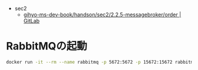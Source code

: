 - sec2
  - [gihyo-ms-dev-book/handson/sec2/2.2.5-messagebroker/order | GitLab](https://gitlab.com/gihyo-ms-dev-book/handson/sec2/2.2.5-messagebroker/order)


# RabbitMQの起動

```bash
docker run -it --rm --name rabbitmq -p 5672:5672 -p 15672:15672 rabbitmq:3.11-management
```
